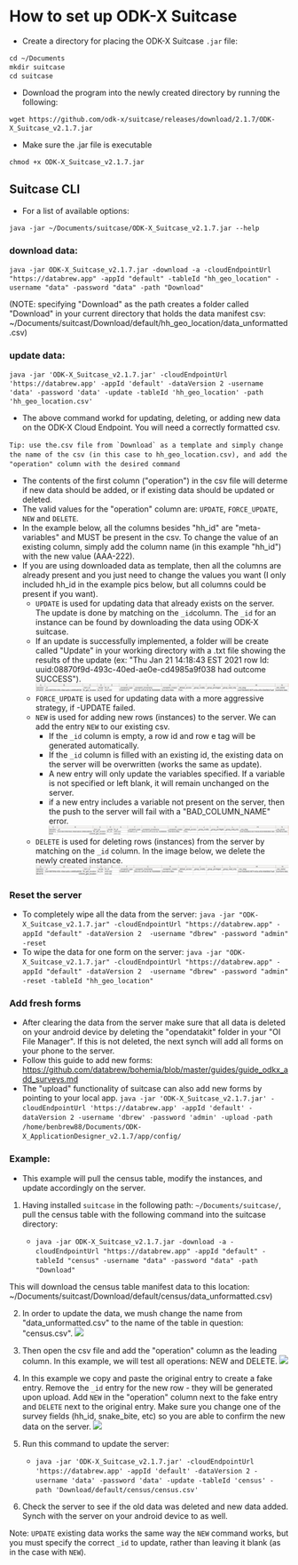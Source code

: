 # How to set up ODK-X Suitcase

- Create a directory for placing the ODK-X Suitcase `.jar` file:

```
cd ~/Documents
mkdir suitcase
cd suitcase
```

- Download the program into the newly created directory by running the following:
```
wget https://github.com/odk-x/suitcase/releases/download/2.1.7/ODK-X_Suitcase_v2.1.7.jar
```

- Make sure the .jar file is executable
```
chmod +x ODK-X_Suitcase_v2.1.7.jar
```

## Suitcase CLI

- For a list of available options:
```
java -jar ~/Documents/suitcase/ODK-X_Suitcase_v2.1.7.jar --help
```

### download data: 

```
java -jar ODK-X_Suitcase_v2.1.7.jar -download -a -cloudEndpointUrl "https://databrew.app" -appId "default" -tableId "hh_geo_location" -username "data" -password "data" -path "Download"
```
(NOTE: specifying "Download" as the path creates a folder called "Download" in your current directory that holds the data manifest csv: ~/Documents/suitcast/Download/default/hh_geo_location/data_unformatted.csv)

### update data:

```
java -jar 'ODK-X_Suitcase_v2.1.7.jar' -cloudEndpointUrl 'https://databrew.app' -appId 'default' -dataVersion 2 -username 'data' -password 'data' -update -tableId 'hh_geo_location' -path 'hh_geo_location.csv'
```
- The above command workd for updating, deleting, or adding new data on the ODK-X Cloud Endpoint. You will need a correctly formatted csv.

``Tip: use the.csv file from `Download` as a template and simply change the name of the csv (in this case to hh_geo_location.csv), and add the "operation" column with the desired command``

- The contents of the first column ("operation") in the csv file will determe if new data should be added, or if existing data should be updated or deleted. 
- The valid values for the "operation" column are: `UPDATE`, `FORCE_UPDATE`, `NEW` and `DELETE`. 
- In the example below, all the columns besides "hh_id" are "meta-variables" and MUST be present in the csv. To change the value of an existing column, simply add the column name (in this example "hh_id") with the new value (AAA-222). 
- If you are using downloaded data as template, then all the columns are already present and you just need to change the values you want (I only included hh_id in the example pics below, but all columns could be present if you want).
    - `UPDATE` is used for updating data that already exists on the server. The update is done by matching on the `_id`column. The `_id` for an instance can be found by downloading the data using ODK-X suitcase.
    - If an update is successfully implemented, a folder will be create called "Update" in your working directory with a .txt file showing the results of the update (ex: "Thu Jan 21 14:18:43 EST 2021 row Id: uuid:08870f9d-493c-40ed-ae0e-cd4985a9f038 had outcome SUCCESS").
![](img/example_spreadsheet.png)
    - `FORCE_UPDATE` is used for updating data with a more aggressive strategy, if -UPDATE failed.
    - `NEW` is used for adding new rows (instances) to the server. We can add the entry `NEW` to our existing csv.
        - If the `_id` column is empty, a row id and row e tag will be generated automatically. 
        - If the `_id` column is filled with an existing id, the existing data on the server will be overwritten (works the same as update).
        - A new entry will only update the variables specified. If a variable is not specified or left blank, it will remain unchanged on the server.
        - if a new entry includes a variable not present on the server, then the push to the server will fail with a "BAD_COLUMN_NAME" error. 
   ![](img/example_spreadsheet_new.png)
    - `DELETE` is used for deleting rows (instances) from the server by matching on the `_id` column. In the image below, we delete the newly created instance. 
   ![](img/example_spreadsheet_delete.png)

### Reset the server 

   - To completely wipe all the data from the server:
```java -jar "ODK-X_Suitcase_v2.1.7.jar" -cloudEndpointUrl "https://databrew.app" -appId "default" -dataVersion 2  -username "dbrew" -password "admin" -reset```
   - To wipe the data for one form on the server:
```java -jar "ODK-X_Suitcase_v2.1.7.jar" -cloudEndpointUrl "https://databrew.app" -appId "default" -dataVersion 2  -username "dbrew" -password "admin" -reset -tableId "hh_geo_location"```

### Add fresh forms
   - After clearing the data from the server make sure that all data is deleted on your android device by deleting the "opendatakit" folder in your "OI File Manager". If this is not deleted, the next synch will add all forms on your phone to the server. 
   - Follow this guide to add new forms: https://github.com/databrew/bohemia/blob/master/guides/guide_odkx_add_surveys.md
   - The "upload" functionality of suitcase can also add new forms by pointing to your local app.
   ```java -jar 'ODK-X_Suitcase_v2.1.7.jar' -cloudEndpointUrl 'https://databrew.app' -appId 'default' -dataVersion 2 -username 'dbrew' -password 'admin' -upload -path /home/benbrew88/Documents/ODK-X_ApplicationDesigner_v2.1.7/app/config/```


### Example: 

- This example will pull the census table, modify the instances, and update accordingly on the server.

1) Having installed `suitcase` in the following path: `~/Documents/suitcase/`, pull the census table with the following command into the suitcase directory:

    - ```java -jar ODK-X_Suitcase_v2.1.7.jar -download -a -cloudEndpointUrl "https://databrew.app" -appId "default" -tableId "census" -username "data" -password "data" -path "Download"```

This will download the census table manifest data to this location: ~/Documents/suitcast/Download/default/census/data_unformatted.csv)

2) In order to update the data, we mush change the name from "data_unformatted.csv" to the name of the table in question: "census.csv". 
 ![](img/guide_1.png)

3) Then open the csv file and add the "operation" column as the leading column. In this example, we will test all operations: NEW and DELETE.
 ![](img/guide_2.png)


4) In this example we copy and paste the original entry to create a fake entry. Remove the `_id` entry for the new row - they will be generated upon upload. Add `NEW` in the "operation" column next to the fake entry and `DELETE` next to the original entry. Make sure you change one of the survey fields (hh_id, snake_bite, etc) so you are able to confirm the new data on the server.
 ![](img/guide_3.png)


5) Run this command to update the server:

    - ```java -jar 'ODK-X_Suitcase_v2.1.7.jar' -cloudEndpointUrl 'https://databrew.app' -appId 'default' -dataVersion 2 -username 'data' -password 'data' -update -tableId 'census' -path 'Download/default/census/census.csv'```

6) Check the server to see if the old data was deleted and new data added. Synch with the server on your android device to as well. 

Note: `UPDATE` existing data works the same way the `NEW` command works, but you must specify the correct `_id` to update, rather than leaving it blank (as in the case with `NEW`).


